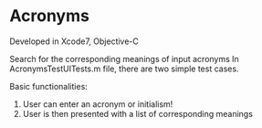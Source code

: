 # Acronyms
Developed in Xcode7, Objective-C

Search for the corresponding meanings of input acronyms
In AcronymsTestUITests.m file, there are two simple test cases.

Basic functionalities:
1. User can enter an acronym or initialism!
2. User is then presented with a list of corresponding meanings

